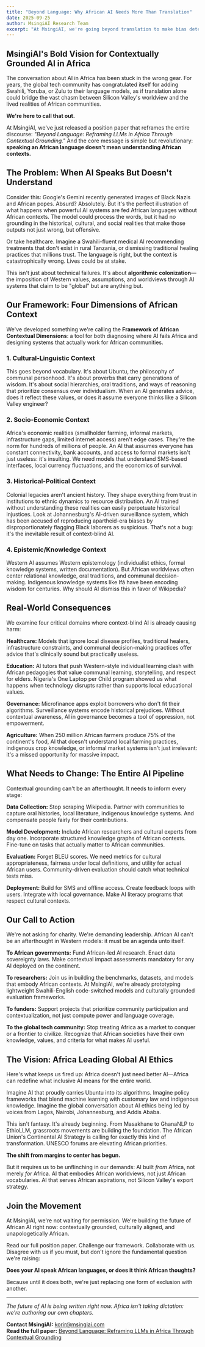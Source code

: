 ```yaml
---
title: "Beyond Language: Why African AI Needs More Than Translation"
date: 2025-09-25
author: MsingiAI Research Team
excerpt: "At MsingiAI, we're going beyond translation to make bias detection and fairness central to African language AI. Here's how we're addressing the deeper challenges shaping equitable AI development across the continent"
---
```


## MsingiAI's Bold Vision for Contextually Grounded AI in Africa

The conversation about AI in Africa has been stuck in the wrong gear. For years, the global tech community has congratulated itself for adding Swahili, Yoruba, or Zulu to their language models, as if translation alone could bridge the vast chasm between Silicon Valley's worldview and the lived realities of African communities.

**We're here to call that out.**

At MsingiAI, we've just released a position paper that reframes the entire discourse: *"Beyond Language: Reframing LLMs in Africa Through Contextual Grounding."* And the core message is simple but revolutionary: **speaking an African language doesn't mean understanding African contexts.**

## The Problem: When AI Speaks But Doesn't Understand

Consider this: Google's Gemini recently generated images of Black Nazis and African popes. Absurd? Absolutely. But it's the perfect illustration of what happens when powerful AI systems are fed African languages without African contexts. The model could process the words, but it had no grounding in the historical, cultural, and social realities that make those outputs not just wrong, but offensive.

Or take healthcare. Imagine a Swahili-fluent medical AI recommending treatments that don't exist in rural Tanzania, or dismissing traditional healing practices that millions trust. The language is right, but the context is catastrophically wrong. Lives could be at stake.

This isn't just about technical failures. It's about **algorithmic colonization**—the imposition of Western values, assumptions, and worldviews through AI systems that claim to be "global" but are anything but.

## Our Framework: Four Dimensions of African Context

We've developed something we're calling the **Framework of African Contextual Dimensions**: a tool for both diagnosing where AI fails Africa and designing systems that actually work for African communities.

### 1. Cultural-Linguistic Context
This goes beyond vocabulary. It's about Ubuntu, the philosophy of communal personhood. It's about proverbs that carry generations of wisdom. It's about social hierarchies, oral traditions, and ways of reasoning that prioritize consensus over individualism. When an AI generates advice, does it reflect these values, or does it assume everyone thinks like a Silicon Valley engineer?

### 2. Socio-Economic Context
Africa's economic realities (smallholder farming, informal markets, infrastructure gaps, limited internet access) aren't edge cases. They're the norm for hundreds of millions of people. An AI that assumes everyone has constant connectivity, bank accounts, and access to formal markets isn't just useless: it's insulting. We need models that understand SMS-based interfaces, local currency fluctuations, and the economics of survival.

### 3. Historical-Political Context
Colonial legacies aren't ancient history. They shape everything from trust in institutions to ethnic dynamics to resource distribution. An AI trained without understanding these realities can easily perpetuate historical injustices. Look at Johannesburg's AI-driven surveillance system, which has been accused of reproducing apartheid-era biases by disproportionately flagging Black laborers as suspicious. That's not a bug: it's the inevitable result of context-blind AI.

### 4. Epistemic/Knowledge Context
Western AI assumes Western epistemology (individualist ethics, formal knowledge systems, written documentation). But African worldviews often center relational knowledge, oral traditions, and communal decision-making. Indigenous knowledge systems like Ifá have been encoding wisdom for centuries. Why should AI dismiss this in favor of Wikipedia?

## Real-World Consequences

We examine four critical domains where context-blind AI is already causing harm:

**Healthcare:** Models that ignore local disease profiles, traditional healers, infrastructure constraints, and communal decision-making practices offer advice that's clinically sound but practically useless.

**Education:** AI tutors that push Western-style individual learning clash with African pedagogies that value communal learning, storytelling, and respect for elders. Nigeria's One Laptop per Child program showed us what happens when technology disrupts rather than supports local educational values.

**Governance:** Microfinance apps exploit borrowers who don't fit their algorithms. Surveillance systems encode historical prejudices. Without contextual awareness, AI in governance becomes a tool of oppression, not empowerment.

**Agriculture:** When 250 million African farmers produce 75% of the continent's food, AI that doesn't understand local farming practices, indigenous crop knowledge, or informal market systems isn't just irrelevant: it's a missed opportunity for massive impact.

## What Needs to Change: The Entire AI Pipeline

Contextual grounding can't be an afterthought. It needs to inform every stage:

**Data Collection:** Stop scraping Wikipedia. Partner with communities to capture oral histories, local literature, indigenous knowledge systems. And compensate people fairly for their contributions.

**Model Development:** Include African researchers and cultural experts from day one. Incorporate structured knowledge graphs of African contexts. Fine-tune on tasks that actually matter to African communities.

**Evaluation:** Forget BLEU scores. We need metrics for cultural appropriateness, fairness under local definitions, and utility for actual African users. Community-driven evaluation should catch what technical tests miss.

**Deployment:** Build for SMS and offline access. Create feedback loops with users. Integrate with local governance. Make AI literacy programs that respect cultural contexts.

## Our Call to Action

We're not asking for charity. We're demanding leadership. African AI can't be an afterthought in Western models: it must be an agenda unto itself.

**To African governments:** Fund African-led AI research. Enact data sovereignty laws. Make contextual impact assessments mandatory for any AI deployed on the continent.

**To researchers:** Join us in building the benchmarks, datasets, and models that embody African contexts. At MsingiAI, we're already prototyping lightweight Swahili-English code-switched models and culturally grounded evaluation frameworks.

**To funders:** Support projects that prioritize community participation and contextualization, not just compute power and language coverage.

**To the global tech community:** Stop treating Africa as a market to conquer or a frontier to civilize. Recognize that African societies have their own knowledge, values, and criteria for what makes AI useful.

## The Vision: Africa Leading Global AI Ethics

Here's what keeps us fired up: Africa doesn't just need better AI—Africa can redefine what inclusive AI means for the entire world.

Imagine AI that proudly carries Ubuntu into its algorithms. Imagine policy frameworks that blend machine learning with customary law and indigenous knowledge. Imagine the global conversation about AI ethics being led by voices from Lagos, Nairobi, Johannesburg, and Addis Ababa.

This isn't fantasy. It's already beginning. From Masakhane to GhanaNLP to EthioLLM, grassroots movements are building the foundation. The African Union's Continental AI Strategy is calling for exactly this kind of transformation. UNESCO forums are elevating African priorities.

**The shift from margins to center has begun.**

But it requires us to be unflinching in our demands: AI built *from* Africa, not merely *for* Africa. AI that embodies African worldviews, not just African vocabularies. AI that serves African aspirations, not Silicon Valley's export strategy.

## Join the Movement

At MsingiAI, we're not waiting for permission. We're building the future of African AI right now: contextually grounded, culturally aligned, and unapologetically African.

Read our full position paper. Challenge our framework. Collaborate with us. Disagree with us if you must, but don't ignore the fundamental question we're raising:

**Does your AI speak African languages, or does it think African thoughts?**

Because until it does both, we're just replacing one form of exclusion with another.

---

*The future of AI is being written right now. Africa isn't taking dictation: we're authoring our own chapters.*

**Contact MsingiAI:** korir@msingiai.com  
**Read the full paper:** [Beyond Language: Reframing LLMs in Africa Through Contextual Grounding](https://zenodo.org/records/17308189)